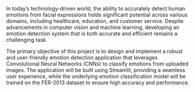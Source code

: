 In today’s technology-driven world, the ability to accurately detect human emotions from facial expressions holds significant potential across various domains, including healthcare, education, and customer service. Despite advancements in computer vision and machine learning, developing an emotion detection system that is both accurate and efficient remains a challenging task.

The primary objective of this project is to design and implement a robust and user-friendly emotion detection application that leverages Convolutional Neural Networks (CNNs) to classify emotions from uploaded images. The application will be built using Streamlit, providing a seamless user experience, while the underlying emotion classification model will be trained on the FER-2013 dataset to ensure high accuracy and performance.
